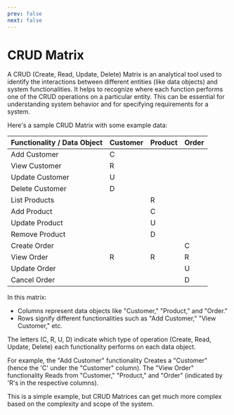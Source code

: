 ```yaml
---
prev: false
next: false
---
```


# CRUD Matrix

A CRUD (Create, Read, Update, Delete) Matrix is an analytical tool used to identify the interactions between different entities (like data objects) and system functionalities. It helps to recognize where each function performs one of the CRUD operations on a particular entity. This can be essential for understanding system behavior and for specifying requirements for a system.

Here's a sample CRUD Matrix with some example data:

| Functionality / Data Object | Customer | Product | Order |
| --------------------------- | -------- | ------- | ----- |
| Add Customer                | C        |         |       |
| View Customer               | R        |         |       |
| Update Customer             | U        |         |       |
| Delete Customer             | D        |         |       |
| List Products               |          | R       |       |
| Add Product                 |          | C       |       |
| Update Product              |          | U       |       |
| Remove Product              |          | D       |       |
| Create Order                |          |         | C     |
| View Order                  | R        | R       | R     |
| Update Order                |          |         | U     |
| Cancel Order                |          |         | D     |

In this matrix:

- Columns represent data objects like "Customer," "Product," and "Order."
- Rows signify different functionalities such as "Add Customer," "View Customer," etc.

The letters (C, R, U, D) indicate which type of operation (Create, Read, Update, Delete) each functionality performs on each data object.

For example, the "Add Customer" functionality Creates a "Customer" (hence the 'C' under the "Customer" column). The "View Order" functionality Reads from "Customer," "Product," and "Order" (indicated by 'R's in the respective columns).

This is a simple example, but CRUD Matrices can get much more complex based on the complexity and scope of the system.

